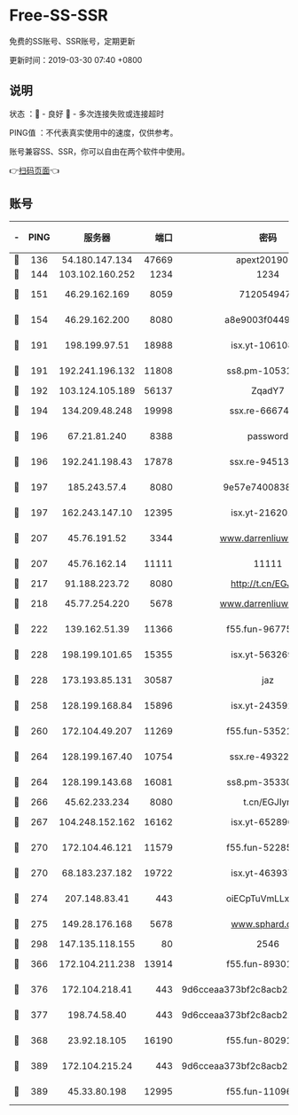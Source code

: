 # Free-SS-SSR

免费的SS账号、SSR账号，定期更新

更新时间：2019-03-30 07:40 +0800

## 说明

状态     ：🙂 - 良好 🙁 - 多次连接失败或连接超时

PING值   ：不代表真实使用中的速度，仅供参考。

账号兼容SS、SSR，你可以自由在两个软件中使用。

👉[扫码页面](https://liesauer.github.io/Free-SS-SSR/)👈

## 账号

|-|PING|服务器|端口|密码|加密方式|区域|
|:----:|:----:|:-----:|-----:|:----:|:----:|:----:|
|🙂|136|54.180.147.134|47669|apext2019001|chacha20|KR|
|🙂|144|103.102.160.252|1234|1234|rc4-md5|JP|
|🙂|151|46.29.162.169|8059|7120549471|aes-256-cfb||
|🙂|154|46.29.162.200|8080|a8e9003f0449cea5|chacha20-ietf|RU|
|🙂|191|198.199.97.51|18988|isx.yt-10610872|aes-256-cfb|US|
|🙂|191|192.241.196.132|11808|ss8.pm-10531723|aes-256-cfb|US|
|🙂|192|103.124.105.189|56137|ZqadY7|chacha20|US|
|🙂|194|134.209.48.248|19998|ssx.re-66674376|aes-256-cfb|US|
|🙂|196|67.21.81.240|8388|password|aes-256-cfb|US|
|🙂|196|192.241.198.43|17878|ssx.re-94513263|aes-256-cfb|US|
|🙂|197|185.243.57.4|8080|9e57e7400838a01e|chacha20-ietf|US|
|🙂|197|162.243.147.10|12395|isx.yt-21620171|aes-256-cfb|US|
|🙂|207|45.76.191.52|3344|www.darrenliuwei.com|aes-256-cfb|JP|
|🙂|207|45.76.162.14|11111|11111|aes-256-cfb|SG|
|🙂|217|91.188.223.72|8080|http://t.cn/EGJIyrl|rc4-md5|RU|
|🙂|218|45.77.254.220|5678|www.darrenliuwei.com|aes-256-cfb|SG|
|🙂|222|139.162.51.39|11366|f55.fun-96775690|aes-256-cfb|SG|
|🙂|228|198.199.101.65|15355|isx.yt-56326959|aes-256-cfb|US|
|🙂|228|173.193.85.131|30587|jaz|aes-256-cfb|US|
|🙂|258|128.199.168.84|15896|isx.yt-24359224|aes-256-cfb|SG|
|🙂|260|172.104.49.207|11269|f55.fun-53521114|aes-256-cfb|SG|
|🙂|264|128.199.167.40|10754|ssx.re-49322932|aes-256-cfb|SG|
|🙂|264|128.199.143.68|16081|ss8.pm-35330221|aes-256-cfb|SG|
|🙂|266|45.62.233.234|8080|t.cn/EGJIyrl|rc4-md5|CA|
|🙂|267|104.248.152.162|16162|isx.yt-65289690|aes-256-cfb|SG|
|🙂|270|172.104.46.121|11579|f55.fun-52285743|aes-256-cfb|SG|
|🙂|270|68.183.237.182|19722|isx.yt-46393764|aes-256-cfb|SG|
|🙂|274|207.148.83.41|443|oiECpTuVmLLxk4Ts|aes-256-cfb|AU|
|🙂|275|149.28.176.168|5678|www.sphard.com|aes-256-cfb|AU|
|🙂|298|147.135.118.155|80|2546|chacha20|US|
|🙂|366|172.104.211.238|13914|f55.fun-89301150|aes-256-cfb|US|
|🙂|376|172.104.218.41|443|9d6cceaa373bf2c8acb22e60b6a58be6|aes-256-cfb|US|
|🙂|377|198.74.58.40|443|9d6cceaa373bf2c8acb22e60b6a58be6|aes-256-cfb|US|
|🙂|368|23.92.18.105|16190|f55.fun-80291265|aes-256-cfb|US|
|🙁|389|172.104.215.24|443|9d6cceaa373bf2c8acb22e60b6a58be6|aes-256-cfb|US|
|🙁|389|45.33.80.198|12995|f55.fun-11096059|aes-256-cfb|US|
